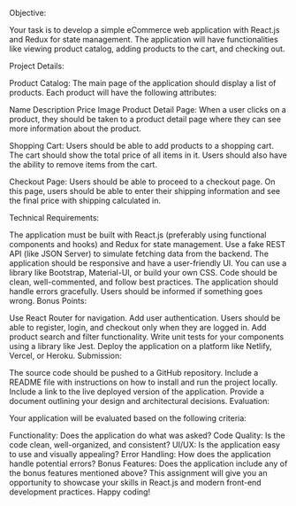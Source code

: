 Objective:

Your task is to develop a simple eCommerce web application with React.js and Redux for state management. The application will have functionalities like viewing product catalog, adding products to the cart, and checking out.

Project Details:

Product Catalog: The main page of the application should display a list of products. Each product will have the following attributes:

Name
Description
Price
Image
Product Detail Page: When a user clicks on a product, they should be taken to a product detail page where they can see more information about the product.

Shopping Cart: Users should be able to add products to a shopping cart. The cart should show the total price of all items in it. Users should also have the ability to remove items from the cart.

Checkout Page: Users should be able to proceed to a checkout page. On this page, users should be able to enter their shipping information and see the final price with shipping calculated in.

Technical Requirements:

The application must be built with React.js (preferably using functional components and hooks) and Redux for state management.
Use a fake REST API (like JSON Server) to simulate fetching data from the backend.
The application should be responsive and have a user-friendly UI. You can use a library like Bootstrap, Material-UI, or build your own CSS.
Code should be clean, well-commented, and follow best practices.
The application should handle errors gracefully. Users should be informed if something goes wrong.
Bonus Points:

Use React Router for navigation.
Add user authentication. Users should be able to register, login, and checkout only when they are logged in.
Add product search and filter functionality.
Write unit tests for your components using a library like Jest.
Deploy the application on a platform like Netlify, Vercel, or Heroku.
Submission:

The source code should be pushed to a GitHub repository. Include a README file with instructions on how to install and run the project locally.
Include a link to the live deployed version of the application.
Provide a document outlining your design and architectural decisions.
Evaluation:

Your application will be evaluated based on the following criteria:

Functionality: Does the application do what was asked?
Code Quality: Is the code clean, well-organized, and consistent?
UI/UX: Is the application easy to use and visually appealing?
Error Handling: How does the application handle potential errors?
Bonus Features: Does the application include any of the bonus features mentioned above?
This assignment will give you an opportunity to showcase your skills in React.js and modern front-end development practices. Happy coding!
